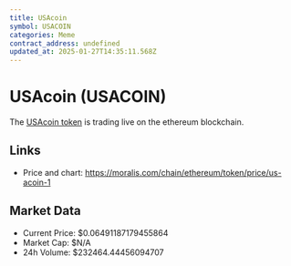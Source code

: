 ```yaml
---
title: USAcoin
symbol: USACOIN
categories: Meme
contract_address: undefined
updated_at: 2025-01-27T14:35:11.568Z
---
```


# USAcoin (USACOIN)
The [USAcoin token](https://moralis.com/chain/ethereum/token/price/us-acoin-1) is trading live on the ethereum blockchain.

## Links
- Price and chart: https://moralis.com/chain/ethereum/token/price/us-acoin-1

## Market Data
- Current Price: $0.06491187179455864
- Market Cap: $N/A
- 24h Volume: $232464.44456094707
